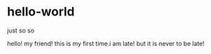 # hello-world
just so so

hello! my friend! this is my first time.i am late! but it is never to be late!
